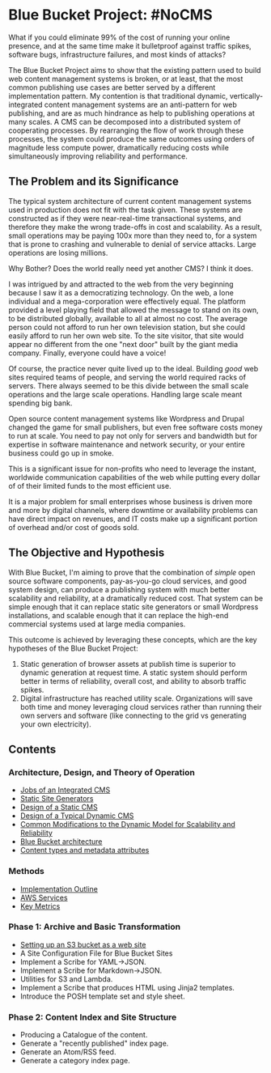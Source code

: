 # Blue Bucket Project: #NoCMS

What if you could eliminate 99% of the cost of running your online presence, and
at the same time make it bulletproof against traffic spikes, software bugs,
infrastructure failures, and most kinds of attacks?

The Blue Bucket Project aims to show that the existing pattern used to build web
content management systems is broken, or at least, that the most common
publishing use cases are better served by a different implementation pattern.
My contention is that traditional dynamic, vertically-integrated content
management systems are an anti-pattern for web publishing, and are as much
hindrance as help to publishing operations at many scales. A CMS can be
decomposed into a distributed system of cooperating processes. By rearranging
the flow of work through these processes, the system could produce the same
outcomes using orders of magnitude less compute power, dramatically reducing
costs while simultaneously improving reliability and performance.

## The Problem and its Significance

The typical system architecture of current content management systems used in
production does not fit with the task given. These systems are constructed as if
they were near-real-time transactional systems, and therefore they make the
wrong trade-offs in cost and scalability. As a result, small operations may be
paying 100x more than they need to, for a system that is prone to crashing and
vulnerable to denial of service attacks. Large operations are losing millions.

Why Bother? Does the world really need yet another CMS? I think it does.

I was intrigued by and attracted to the web from the very beginning because I
saw it as a democratizing technology. On the web, a lone individual and a
mega-corporation were effectively equal. The platform provided a level playing
field that allowed the message to stand on its own, to be distributed globally,
available to all at almost no cost. The average person could not afford to run
her own television station, but she could easily afford to run her own web site.
To the site visitor, that site would appear no different from the one "next
door" built by the giant media company. Finally, everyone could have a voice!

Of course, the practice never quite lived up to the ideal. Building *good* web
sites required teams of people, and serving the world required racks of servers.
There always seemed to be this divide between the small scale operations and the
large scale operations. Handling large scale meant spending big bank.

Open source content management systems like Wordpress and Drupal changed the
game for small publishers, but even free software costs money to run at scale.
You need to pay not only for servers and bandwidth but for expertise in software
maintenance and network security, or your entire business could go up in smoke.

This is a significant issue for non-profits who need to leverage the instant,
worldwide communication capabilities of the web while putting every dollar of of
their limited funds to the most efficient use.

It is a major problem for small enterprises whose business is driven more and
more by digital channels, where downtime or availability problems can have
direct impact on revenues, and IT costs make up a significant portion of
overhead and/or cost of goods sold.

## The Objective and Hypothesis

With Blue Bucket, I'm aiming to prove that the combination of *simple* open
source software components, pay-as-you-go cloud services, and good system
design, can produce a publishing system with much better scalability and
reliability, at a dramatically reduced cost. That system can be simple enough
that it can replace static site generators or small Wordpress installations, and
scalable enough that it can replace the high-end commercial systems used at
large media companies.

This outcome is achieved by leveraging these concepts, which are the key
hypotheses of the Blue Bucket Project:

1. Static generation of browser assets at publish time is superior to dynamic
   generation at request time. A static system should perform better in terms of
   reliability, overall cost, and ability to absorb traffic spikes.
2. Digital infrastructure has reached utility scale. Organizations will save
   both time and money leveraging cloud services rather than running their own
   servers and software (like connecting to the grid vs generating your own
   electricity).

## Contents

### Architecture, Design, and Theory of Operation

* [Jobs of an Integrated CMS]()
* [Static Site Generators]()
* [Design of a Static CMS]()
* [Design of a Typical Dynamic CMS]()
* [Common Modifications to the Dynamic Model for Scalability and Reliability]()
* [Blue Bucket architecture](p0-architecture-1.html)
* [Content types and metadata attributes](p0-types.html)

### Methods
* [Implementation Outline](p0-goals.html)
* [AWS Services](m0-aws.html)
* [Key Metrics](m0-metrics.html)

### Phase 1: Archive and Basic Transformation
* [Setting up an S3 bucket as a web site](p1-setup-s3.html)
* A Site Configuration File for Blue Bucket Sites
* Implement a Scribe for YAML->JSON.
* Implement a Scribe for Markdown->JSON.
* Utilities for S3 and Lambda.
* Implement a Scribe that produces HTML using Jinja2 templates.
* Introduce the POSH template set and style sheet.

### Phase 2: Content Index and Site Structure
* Producing a Catalogue of the content.
* Generate a "recently published" index page.
* Generate an Atom/RSS feed.
* Generate a category index page.


